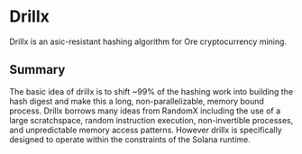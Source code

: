 # Drillx

Drillx is an asic-resistant hashing algorithm for Ore cryptocurrency mining.

## Summary
The basic idea of drillx is to shift ~99% of the hashing work into building the hash digest and make this a long, non-parallelizable, memory bound process. Drillx borrows many ideas from RandomX including the use of a large scratchspace, random instruction execution, non-invertible processes, and unpredictable memory access patterns. However drillx is specifically designed to operate within the constraints of the Solana runtime.
